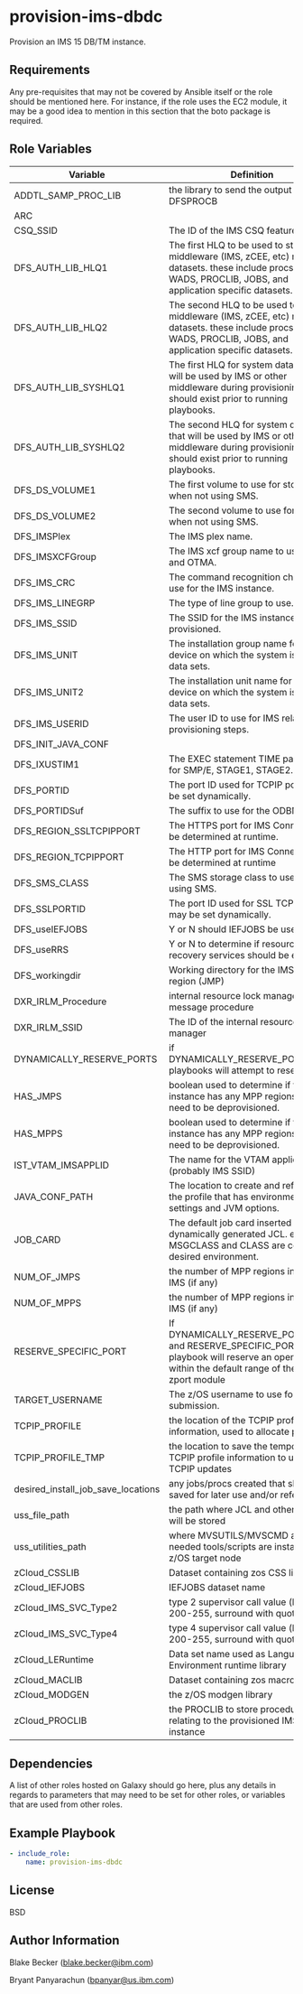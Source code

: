 provision-ims-dbdc
=========

Provision an IMS 15 DB/TM instance.

Requirements
------------

Any pre-requisites that may not be covered by Ansible itself or the role should be mentioned here. For instance, if the role uses the EC2 module, it may be a good idea to mention in this section that the boto package is required.

Role Variables
--------------

| Variable                           | Definition                                                                                                                                                          |
| ---------------------------------- | ------------------------------------------------------------------------------------------------------------------------------------------------------------------- |
| ADDTL_SAMP_PROC_LIB                | the library to send the output of DFSPROCB                                                                                                                          |
| ARC                                |                                                                                                                                                                     |
| CSQ_SSID                           | The ID of the IMS CSQ feature.                                                                                                                                      |
| DFS_AUTH_LIB_HLQ1                  | The first HLQ to be used to store middleware (IMS, zCEE, etc) related datasets. these include procs, OLDS, WADS, PROCLIB, JOBS, and application specific datasets.  |
| DFS_AUTH_LIB_HLQ2                  | The second HLQ to be used to store middleware (IMS, zCEE, etc) related datasets. these include procs, OLDS, WADS, PROCLIB, JOBS, and application specific datasets. |
| DFS_AUTH_LIB_SYSHLQ1               | The first HLQ for system datasets that will be used by IMS or other middleware during provisioning. These should exist prior to running playbooks.                  |
| DFS_AUTH_LIB_SYSHLQ2               | The second HLQ for system datasets that will be used by IMS or other middleware during provisioning. These should exist prior to running playbooks.                 |
| DFS_DS_VOLUME1                     | The first volume to use for storage when not using SMS.                                                                                                             |
| DFS_DS_VOLUME2                     | The second volume to use for storage when not using SMS.                                                                                                            |
| DFS_IMSPlex                        | The IMS plex name.                                                                                                                                                  |
| DFS_IMSXCFGroup                    | The IMS xcf group name to use for IMS and OTMA.                                                                                                                     |
| DFS_IMS_CRC                        | The command recognition character to use for the IMS instance.                                                                                                      |
| DFS_IMS_LINEGRP                    | The type of line group to use.                                                                                                                                      |
| DFS_IMS_SSID                       | The SSID for the IMS instance to be provisioned.                                                                                                                    |
| DFS_IMS_UNIT                       | The installation group name for the device on which the system is to place data sets.                                                                               |
| DFS_IMS_UNIT2                      | The installation unit name for the device on which the system is to place data sets.                                                                                |
| DFS_IMS_USERID                     | The user ID to use for IMS related provisioning steps.                                                                                                              |
| DFS_INIT_JAVA_CONF                 |                                                                                                                                                                     |
| DFS_IXUSTIM1                       | The EXEC statement TIME parameter for SMP/E, STAGE1, STAGE2.                                                                                                        |
| DFS_PORTID                         | The port ID used for TCPIP port, may be set dynamically.                                                                                                            |
| DFS_PORTIDSuf                      | The suffix to use for the ODBM name.                                                                                                                                |
| DFS_REGION_SSLTCPIPPORT            | The HTTPS port for IMS Connect, may be determined at runtime.                                                                                                       |
| DFS_REGION_TCPIPPORT               | The HTTP port for IMS Connect, may be determined at runtime                                                                                                         |
| DFS_SMS_CLASS                      | The SMS storage class to use when using SMS.                                                                                                                        |
| DFS_SSLPORTID                      | The port ID used for SSL TCPIP port, may be set dynamically.                                                                                                        |
| DFS_useIEFJOBS                     | Y or N should IEFJOBS be used                                                                                                                                       |
| DFS_useRRS                         | Y or N to determine if resource recovery services should be enabled                                                                                                 |
| DFS_workingdir                     | Working directory for the IMS Java region (JMP)                                                                                                                     |
| DXR_IRLM_Procedure                 | internal resource lock manager message procedure                                                                                                                    |
| DXR_IRLM_SSID                      | The ID of the internal resource lock manager                                                                                                                        |
| DYNAMICALLY_RESERVE_PORTS          | if DYNAMICALLY_RESERVE_PORTS=yes, playbooks will attempt to reserve ports                                                                                           |
| HAS_JMPS                           | boolean used to determine if the IMS instance has any MPP regions that need to be deprovisioned.                                                                    |
| HAS_MPPS                           | boolean used to determine if the IMS instance has any MPP regions that need to be deprovisioned.                                                                    |
| IST_VTAM_IMSAPPLID                 | The name for the VTAM application (probably IMS SSID)                                                                                                               |
| JAVA_CONF_PATH                     | The location to create and reference the profile that has environment settings and JVM options.                                                                     |
| JOB_CARD                           | The default job card inserted for dynamically generated JCL. ensure MSGCLASS and CLASS are correct for desired environment.                                         |
| NUM_OF_JMPS                        | the number of MPP regions in use by IMS (if any)                                                                                                                    |
| NUM_OF_MPPS                        | the number of MPP regions in use by IMS (if any)                                                                                                                    |
| RESERVE_SPECIFIC_PORT              | If DYNAMICALLY_RESERVE_PORTS=yes and RESERVE_SPECIFIC_PORT=no, playbook will reserve an open port within the default range of the Ansible zport module              |
| TARGET_USERNAME                    | The z/OS username to use for job submission.                                                                                                                        |
| TCPIP_PROFILE                      | the location of the TCPIP profile information, used to allocate ports                                                                                               |
| TCPIP_PROFILE_TMP                  | the location to save the temporary TCPIP profile information to use during TCPIP updates                                                                            |
| desired_install_job_save_locations | any jobs/procs created that should be saved for later use and/or reference                                                                                          |
| uss_file_path                      | the path where JCL and other scripts will be stored                                                                                                                 |
| uss_utilities_path                 | where MVSUTILS/MVSCMD and other needed tools/scripts are installed on z/OS target node                                                                              |
| zCloud_CSSLIB                      | Dataset containing zos CSS library                                                                                                                                  |
| zCloud_IEFJOBS                     | IEFJOBS dataset name                                                                                                                                                |
| zCloud_IMS_SVC_Type2               | type 2 supervisor call value (between 200-255, surround with quotes)                                                                                                |
| zCloud_IMS_SVC_Type4               | type 4 supervisor call value (between 200-255, surround with quotes)                                                                                                |
| zCloud_LERuntime                   | Data set name used as Language Environment runtime library                                                                                                          |
| zCloud_MACLIB                      | Dataset containing zos macro library                                                                                                                                |
| zCloud_MODGEN                      | the z/OS modgen library                                                                                                                                             |
| zCloud_PROCLIB                     | the PROCLIB to store procedures relating to the provisioned IMS instance                                                                                            |

Dependencies
------------

A list of other roles hosted on Galaxy should go here, plus any details in regards to parameters that may need to be set for other roles, or variables that are used from other roles.

Example Playbook
----------------

```yaml
- include_role:
    name: provision-ims-dbdc
```

License
-------

BSD

Author Information
------------------

Blake Becker (blake.becker@ibm.com)

Bryant Panyarachun (bpanyar@us.ibm.com)